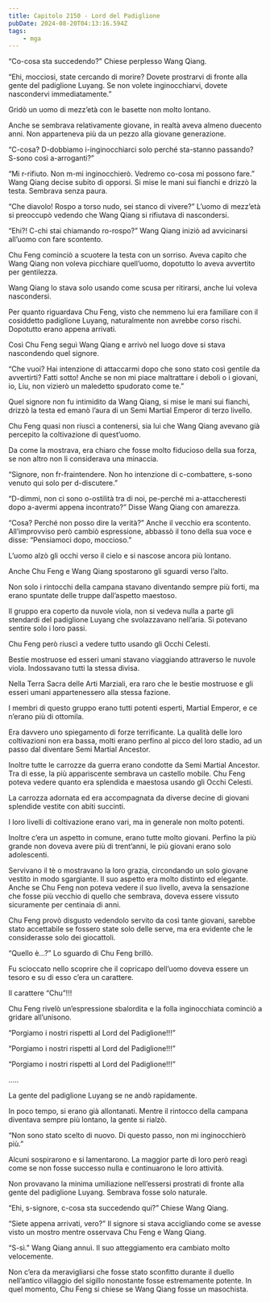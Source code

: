 ```yaml
---
title: Capitolo 2150 - Lord del Padiglione
pubDate: 2024-08-20T04:13:16.594Z
tags:
    - mga
---
```





“Co-cosa sta succedendo?” Chiese perplesso Wang Qiang.

“Ehi, mocciosi, state cercando di morire? Dovete prostrarvi di fronte alla gente del padiglione Luyang. Se non volete inginocchiarvi, dovete nascondervi immediatamente.”


Gridò un uomo di mezz’età con le basette non molto lontano.


Anche se sembrava relativamente giovane, in realtà aveva almeno duecento anni. Non apparteneva più da un pezzo alla giovane generazione.


“C-cosa? D-dobbiamo i-inginocchiarci solo perché sta-stanno passando? S-sono così a-arroganti?”


“Mi r-rifiuto. Non m-mi inginocchierò. Vedremo co-cosa mi possono fare.” Wang Qiang decise subito di opporsi. Si mise le mani sui fianchi e drizzò la testa. Sembrava senza paura.


“Che diavolo! Rospo a torso nudo, sei stanco di vivere?” L’uomo di mezz’età si preoccupò vedendo che Wang Qiang si rifiutava di nascondersi.


“Ehi?! C-chi stai chiamando ro-rospo?” Wang Qiang iniziò ad avvicinarsi all’uomo con fare scontento.


Chu Feng cominciò a scuotere la testa con un sorriso. Aveva capito che Wang Qiang non voleva picchiare quell’uomo, dopotutto lo aveva avvertito per gentilezza.


Wang Qiang lo stava solo usando come scusa per ritirarsi, anche lui voleva nascondersi.


Per quanto riguardava Chu Feng, visto che nemmeno lui era familiare con il cosiddetto padiglione Luyang, naturalmente non avrebbe corso rischi. Dopotutto erano appena arrivati.


Così Chu Feng seguì Wang Qiang e arrivò nel luogo dove si stava nascondendo quel signore.

“Che vuoi? Hai intenzione di attaccarmi dopo che sono stato così gentile da avvertirti? Fatti sotto! Anche se non mi piace maltrattare i deboli o i giovani, io, Liu, non vizierò un maledetto spudorato come te.”


Quel signore non fu intimidito da Wang Qiang, si mise le mani sui fianchi, drizzò la testa ed emanò l’aura di un Semi Martial Emperor di terzo livello.

Chu Feng quasi non riuscì a contenersi, sia lui che Wang Qiang avevano già percepito la coltivazione di quest’uomo.


Da come la mostrava, era chiaro che fosse molto fiducioso della sua forza, se non altro non li considerava una minaccia.


“Signore, non fr-fraintendere. Non ho intenzione di c-combattere, s-sono venuto qui solo per d-discutere.”

“D-dimmi, non ci sono o-ostilità tra di noi, pe-perché mi a-attaccheresti dopo a-avermi appena incontrato?” Disse Wang Qiang con amarezza.

“Cosa? Perché non posso dire la verità?” Anche il vecchio era scontento. All’improvviso però cambiò espressione, abbassò il tono della sua voce e disse: “Pensiamoci dopo, moccioso.”


L’uomo alzò gli occhi verso il cielo e si nascose ancora più lontano.


Anche Chu Feng e Wang Qiang spostarono gli sguardi verso l’alto.


Non solo i rintocchi della campana stavano diventando sempre più forti, ma erano spuntate delle truppe dall’aspetto maestoso.


Il gruppo era coperto da nuvole viola, non si vedeva nulla a parte gli stendardi del padiglione Luyang che svolazzavano nell’aria. Si potevano sentire solo i loro passi.

Chu Feng però riuscì a vedere tutto usando gli Occhi Celesti.


Bestie mostruose ed esseri umani stavano viaggiando attraverso le nuvole viola. Indossavano tutti la stessa divisa.


Nella Terra Sacra delle Arti Marziali, era raro che le bestie mostruose e gli esseri umani appartenessero alla stessa fazione.


I membri di questo gruppo erano tutti potenti esperti, Martial Emperor, e ce n’erano più di ottomila.


Era davvero uno spiegamento di forze terrificante. La qualità delle loro coltivazioni non era bassa, molti erano perfino al picco del loro stadio, ad un passo dal diventare Semi Martial Ancestor.


Inoltre tutte le carrozze da guerra erano condotte da Semi Martial Ancestor. Tra di esse, la più appariscente sembrava un castello mobile. Chu Feng poteva vedere quanto era splendida e maestosa usando gli Occhi Celesti.


La carrozza adornata ed era accompagnata da diverse decine di giovani splendide vestite con abiti succinti.


I loro livelli di coltivazione erano vari, ma in generale non molto potenti.


Inoltre c’era un aspetto in comune, erano tutte molto giovani. Perfino la più grande non doveva avere più di trent’anni, le più giovani erano solo adolescenti.


Servivano il tè o mostravano la loro grazia, circondando un solo giovane vestito in modo sgargiante. Il suo aspetto era molto distinto ed elegante. Anche se Chu Feng non poteva vedere il suo livello, aveva la sensazione che fosse più vecchio di quello che sembrava, doveva essere vissuto sicuramente per centinaia di anni.


Chu Feng provò disgusto vedendolo servito da così tante giovani, sarebbe stato accettabile se fossero state solo delle serve, ma era evidente che le considerasse solo dei giocattoli.

“Quello è…?” Lo sguardo di Chu Feng brillò.


Fu scioccato nello scoprire che il copricapo dell’uomo doveva essere un tesoro e su di esso c’era un carattere.


Il carattere “Chu”!!!


Chu Feng rivelò un’espressione sbalordita e la folla inginocchiata cominciò a gridare all’unisono.

“Porgiamo i nostri rispetti al Lord del Padiglione!!!”


“Porgiamo i nostri rispetti al Lord del Padiglione!!!”


“Porgiamo i nostri rispetti al Lord del Padiglione!!!”


…..


La gente del padiglione Luyang se ne andò rapidamente.


In poco tempo, si erano già allontanati. Mentre il rintocco della campana diventava sempre più lontano, la gente si rialzò.


“Non sono stato scelto di nuovo. Di questo passo, non mi inginocchierò più.”


Alcuni sospirarono e si lamentarono. La maggior parte di loro però reagì come se non fosse successo nulla e continuarono le loro attività.


Non provavano la minima umiliazione nell’essersi prostrati di fronte alla gente del padiglione Luyang. Sembrava fosse solo naturale.

“Ehi, s-signore, c-cosa sta succedendo qui?” Chiese Wang Qiang.


“Siete appena arrivati, vero?” Il signore si stava accigliando come se avesse visto un mostro mentre osservava Chu Feng e Wang Qiang.

“S-sì.” Wang Qiang annuì. Il suo atteggiamento era cambiato molto velocemente.


Non c’era da meravigliarsi che fosse stato sconfitto durante il duello nell’antico villaggio del sigillo nonostante fosse estremamente potente. In quel momento, Chu Feng si chiese se Wang Qiang fosse un masochista.

